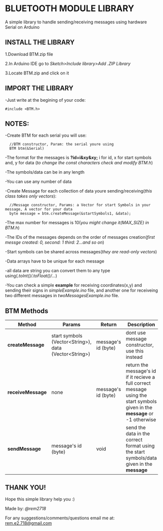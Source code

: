 # BLUETOOTH MODULE LIBRARY

A simple library to handle sending/receiving messages using hardware Serial on Arduino

## INSTALL THE LIBRARY

1.Download BTM.zip file

2.In Arduino IDE go to _Sketch>Include library>Add .ZIP Library_

3.Locate BTM.zip and click on it

## IMPORT THE LIBRARY

-Just write at the begining of your code:

```
#include <BTM.h>
```

## NOTES:

-Create BTM for each serial you will use:

```
  //BTM constructor, Param: the serial youre using
  BTM btm(&Serial)
```

-The format for the messages is **?id=i&xy&xy;** i for id, x for start symbols and, y for data (_to change the const characters check and modify BTM.h_)

-The symbols/data can be in any length

-You can use any number of data

-Create Message for each collection of data youre sending/receiving(_this class takes only vectors_):

```
  //Message constructor, Params: a Vector for start Symbols in your message, A vector for your data
  byte message = btm.createMessage(&startSymbols1, &data);
```

-The max number for messages is 10(_you might change it(MAX_SIZE) in BTM.h_)

-The IDs of the messages depends on the order of messages creation(_first messge created: 0, second: 1 third: 2...and so on_)

-Start symbols can be shared across messages(_they are read-only vectors_)

-Data arrays have to be unique for each message

-all data are string you can convert them to any type using(_.toInt()/.toFloat()/..._)

-You can check a simple **example** for receiving coordinates(x,y) and sending their signs in _simpleExample.ino_ file, and another one for receiveing two different messages in _twoMessagesExample.ino_ file.

## BTM Methods

| Method             | Params                                                    | Return              | Description                                                                                                                   |
| ------------------ | --------------------------------------------------------- | ------------------- | ----------------------------------------------------------------------------------------------------------------------------- |
| **createMessage**  | start symbols (Vector\<String\>), data (Vector\<String\>) | message's id (byte) | dont use message constructor, use this instead                                                                                |
| **receiveMessage** | none                                                      | message's id (byte) | return the message's id if it recieve a full correct message using the start symbols given in the **message** or -1 otherwise |
| **sendMessage**    | message's id (byte)                                       | void                | send the data in the correct format using the start symbols/data given in the **message**                                     |

## THANK YOU!

Hope this simple library help you :)

Made by: _@rem2718_

For any suggestions/comments/questions email me at: rem.e2.718@gmail.com
